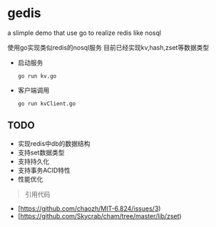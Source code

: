 # gedis
a slimple demo that use go to realize redis like nosql 


 使用go实现类似redis的nosql服务
 目前已经实现kv,hash,zset等数据类型
* 启动服务
  ```
  go run kv.go
  ```
* 客户端调用
  ```
  go run kvClient.go
  ```
## TODO
* 实现redis中db的数据结构
* 支持set数据类型
* 支持持久化
* 支持事务ACID特性
* 性能优化


> 引用代码
* [https://github.com/chaozh/MIT-6.824/issues/3)
* [https://github.com/Skycrab/cham/tree/master/lib/zset)


